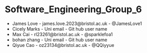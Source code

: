 # Software_Engineering_Group_6
<ul>
    <li>James Love - james.love.2023@bristol.ac.uk - @JamesLove1</li>
    <li>Cicely Marks - Uni email - Git hub user name</li>
    <li>Max Cai - rl23261@bristol.ac.uk - @sparklefoa1</li>
    <li>bohan zhang - Uni email - Git hub user name</li>
    <li>Qiyue Cao - oz23134@bristol.ac.uk - @QQiyyue</li>
</ul>

